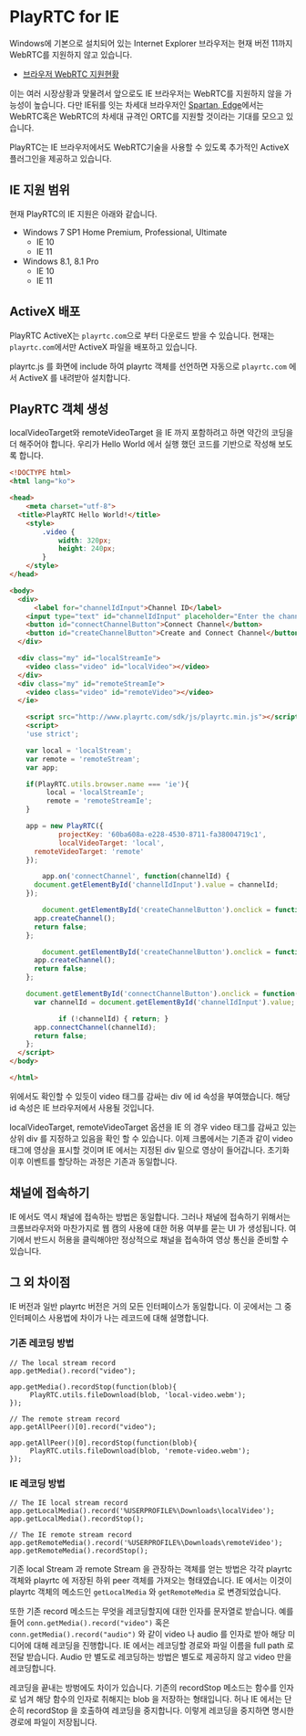 # PlayRTC for IE

Windows에 기본으로 설치되어 있는 Internet Explorer 브라우저는 현재 버전 11까지 WebRTC를 지원하지 않고 있습니다.

- [브라우저 WebRTC 지원현황](http://caniuse.com/#feat=rtcpeerconnection)

이는 여러 시장상황과 맞물려서 앞으로도 IE 브라우저는 WebRTC를 지원하지 않을 가능성이 높습니다. 다만 IE뒤를 잇는 차세대 브라우저인 [Spartan, Edge](http://windows.microsoft.com/en-us/windows/preview-microsoft-edge-pc)에서는 WebRTC혹은 WebRTC의 차세대 규격인 ORTC를 지원할 것이라는 기대를 모으고 있습니다.

PlayRTC는 IE 브라우저에서도 WebRTC기술을 사용할 수 있도록 추가적인 ActiveX 플러그인을 제공하고 있습니다.


## IE 지원 범위

현재 PlayRTC의 IE 지원은 아래와 같습니다.

- Windows 7 SP1 Home Premium, Professional, Ultimate
  - IE 10
  - IE 11
- Windows 8.1, 8.1 Pro
  - IE 10
  - IE 11


## ActiveX 배포

PlayRTC ActiveX는 `playrtc.com`으로 부터 다운로드 받을 수 있습니다. 현재는 `playrtc.com`에서만 ActiveX 파일을 배포하고 있습니다.

playrtc.js 를 화면에 include 하여 playrtc 객체를 선언하면 자동으로 `playrtc.com` 에서 ActiveX 를 내려받아 설치합니다.


## PlayRTC 객체 생성

localVideoTarget와 remoteVideoTarget 을 IE 까지 포함하려고 하면 약간의 코딩을 더 해주어야 합니다. 우리가 Hello World 에서 실행 했던 코드를 기반으로 작성해 보도록 합니다.

```HTML
<!DOCTYPE html>
<html lang="ko">

<head>
	<meta charset="utf-8">
  <title>PlayRTC Hello World!</title>
	<style>
		.video {
			width: 320px;
			height: 240px;
		}
	</style>
</head>

<body>
  <div>
	  <label for="channelIdInput">Channel ID</label>
    <input type="text" id="channelIdInput" placeholder="Enter the channel ID" value="">
  	<button id="connectChannelButton">Connect Channel</button>
  	<button id="createChannelButton">Create and Connect Channel</button>
  </div>

  <div class="my" id="localStreamIe">
    <video class="video" id="localVideo"></video>
  </div>
  <div class="my" id="remoteStreamIe">
    <video class="video" id="remoteVideo"></video>
  </ie>

	<script src="http://www.playrtc.com/sdk/js/playrtc.min.js"></script>
	<script>
    'use strict';

    var local = 'localStream';
    var remote = 'remoteStream';
    var app;

    if(PlayRTC.utils.browser.name === 'ie'){
         local = 'localStreamIe';
         remote = 'remoteStreamIe';
    }

  	app = new PlayRTC({
			projectKey: '60ba608a-e228-4530-8711-fa38004719c1',
			localVideoTarget: 'local',
  	  remoteVideoTarget: 'remote'
  	});

		app.on('connectChannel', function(channelId) {
  	  document.getElementById('channelIdInput').value = channelId;
  	});

		document.getElementById('createChannelButton').onclick = function(event) {
  	  app.createChannel();
  	  return false;
  	};

		document.getElementById('createChannelButton').onclick = function(event) {
  	  app.createChannel();
  	  return false;
  	};

  	document.getElementById('connectChannelButton').onclick = function(event) {
  	  var channelId = document.getElementById('channelIdInput').value;

			if (!channelId) { return; }
  	  app.connectChannel(channelId);
  	  return false;
  	};
  </script>
</body>

</html>
```

위에서도 확인할 수 있듯이 video 태그를 감싸는 div 에 id 속성을 부여했습니다. 해당 id 속성은 IE 브라우저에서 사용될 것입니다.

localVideoTarget, remoteVideoTarget 옵션을 IE 의 경우 video 태그를 감싸고 있는 상위 div 를 지정하고 있음을 확인 할 수 있습니다. 이제 크롬에서는 기존과 같이 video 태그에 영상을 표시할 것이며 IE 에서는 지정된 div 밑으로 영상이 들어갑니다. 초기화 이후 이벤트를 할당하는 과정은 기존과 동일합니다.


## 채널에 접속하기

IE 에서도 역시 채널에 접속하는 방법은 동일합니다. 그러나 채널에 접속하기 위해서는 크롬브라우저와 마찬가지로 웹 캠의 사용에 대한 허용 여부를 묻는 UI 가 생성됩니다. 여기에서 반드시 허용을 클릭해야만 정상적으로 채널을 접속하여 영상 통신을 준비할 수 있습니다.


## 그 외 차이점

IE 버전과 일반 playrtc 버전은 거의 모든 인터페이스가 동일합니다. 이 곳에서는 그 중 인터페이스 사용법에 차이가 나는 레코드에 대해 설명합니다.


### 기존 레코딩 방법

```
// The local stream record
app.getMedia().record("video");

app.getMedia().recordStop(function(blob){
     PlayRTC.utils.fileDownload(blob, 'local-video.webm');
});

// The remote stream record
app.getAllPeer()[0].record("video");

app.getAllPeer()[0].recordStop(function(blob){
     PlayRTC.utils.fileDownload(blob, 'remote-video.webm');
});
```

### IE 레코딩 방법

```Javasciprt
// The IE local stream record
app.getLocalMedia().record('%USERPROFILE%\Downloads\localVideo');
app.getLocalMedia().recordStop();

// The IE remote stream record
app.getRemoteMedia().record('%USERPROFILE%\Downloads\remoteVideo');
app.getRemoteMedia().recordStop();
```

기존 local Stream 과 remote Stream 을 관장하는 객체를 얻는 방법은 각각 playrtc 객체와 playrtc 에 저장된 하위 peer 객체를 가져오는 형태였습니다. IE 에서는 이것이 playrtc 객체의 메소드인 `getLocalMedia` 와 `getRemoteMedia` 로 변경되었습니다.

또한 기존 record 메소드는 무엇을 레코딩할지에 대한 인자를 문자열로 받습니다. 예를 들어 `conn.getMedia().record("video")` 혹은 `conn.getMedia().record("audio")` 와 같이 video 나 audio 를 인자로 받아 해당 미디어에 대해 레코딩을 진행합니다.
IE 에서는 레코딩할 경로와 파일 이름을 full path 로 전달 받습니다. Audio 만 별도로 레코딩하는 방법은 별도로 제공하지 않고 video 만을 레코딩합니다.

레코딩을 끝내는 방벙에도 차이가 있습니다. 기존의 recordStop 메소드는 함수를 인자로 넘겨 해당 함수의 인자로 취해지는 blob 을 저장하는 형태입니다. 허나 IE 에서는 단순히 recordStop 을 호출하여 레코딩을 중지합니다. 이렇게 레코딩을 중지하면 명시한 경로에 파일이 저장됩니다.
